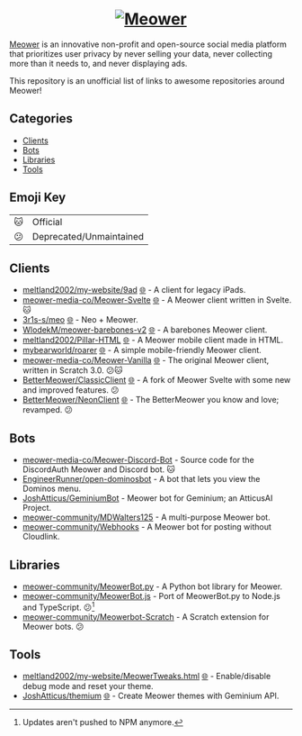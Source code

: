 <h1 align="center"><a href="https://meower.org"><picture>
	<source media="(prefers-color-scheme: dark)" srcset="https://meower.org/assets/meowerlogo-white.svg" />
	<img alt="Meower" src="https://meower.org/assets/meowerlogo.svg"/>
</picture></a></h1>

[Meower](https://meower.org) is an innovative non-profit and open-source social media platform that prioritizes user privacy by never selling your data, never collecting more than it needs to, and never displaying ads.

This repository is an unofficial list of links to awesome repositories around Meower!

## Categories

- [Clients](#clients)
- [Bots](#bots)
- [Libraries](#libraries)
- [Tools](#tools)

## Emoji Key

<table>
<tr><td>🐱</td><td>Official</td></tr>
<tr><td>😕</td><td>Deprecated/Unmaintained</td></tr>
</table>

## Clients

- [meltland2002/my-website/9ad](https://github.com/meltland2002/my-website/tree/main/projects/9ad) [🌐](https://meltland.dev/projects/9ad/) - A client for legacy iPads.
- [meower-media-co/Meower-Svelte](https://github.com/meower-media-co/Meower-Svelte) [🌐](https://app.meower.org) - A Meower client written in Svelte. 🐱
- [3r1s-s/meo](https://github.com/3r1s-s/meo) [🌐](https://meo-32r.pages.dev) - Neo + Meower.
- [WlodekM/meower-barebones-v2](https://github.com/WlodekM/meower-barebones-v2) [🌐](https://https://meower-barebones-v2.pages.dev) - A barebones Meower client.
- [meltland2002/Pillar-HTML](https://github.com/meltland2002/Pillar-HTML/tree/main) [🌐](https://pillar.getsardonyx.cc/) - A Meower mobile client made in HTML.
- [mybearworld/roarer](https://github.com/mybearworld/roarer) [🌐](https://mybearworld.github.io/roarer) - A simple mobile-friendly Meower client.
- [meower-media-co/Meower-Vanilla](https://github.com/meower-media-co/Meower-Vanilla) [🌐](https://old.meower.org) - The original Meower client, written in Scratch 3.0. 😕🐱
- [BetterMeower/ClassicClient](https://github.com/BetterMeower/ClassicClient) [🌐](https://classic.bettermeower.app) - A fork of Meower Svelte with some new and improved features. 😕
- [BetterMeower/NeonClient](https://github.com/BetterMeower/NeonClient) [🌐](https://bettermeower.app) - The BetterMeower you know and love; revamped. 😕

## Bots

- [meower-media-co/Meower-Discord-Bot](https://github.com/meower-media-co/Meower-Discord-Bot) - Source code for the DiscordAuth Meower and Discord bot. 🐱
- [EngineerRunner/open-dominosbot](https://github.com/EngineerRunner/open-dominosbot/) - A bot that lets you view the Dominos menu.
- [JoshAtticus/GeminiumBot](https://github.com/JoshAtticus/GeminiumBot) - Meower bot for Geminium; an AtticusAI Project.
- [meower-community/MDWalters125](https://github.com/meower-community/MDWalters125) - A multi-purpose Meower bot.
- [meower-community/Webhooks](https://github.com/meower-community/Webhooks) - A Meower bot for posting without Cloudlink.

## Libraries

- [meower-community/MeowerBot.py](https://github.com/meower-community/MeowerBot.py) - A Python bot library for Meower.
- [meower-community/MeowerBot.js](https://github.com/meower-community/MeowerBot.js) - Port of MeowerBot.py to Node.js and TypeScript. 😕[^1]
- [meower-community/Meowerbot-Scratch](https://github.com/meower-community/Meowerbot-Scratch) - A Scratch extension for Meower bots. 😕

## Tools
- [meltland2002/my-website/MeowerTweaks.html](https://github.com/meltland2002/my-website/blob/main/projects/MeowerTweaks.html) [🌐](https://meltland.dev/projects/MeowerTweaks) - Enable/disable debug mode and reset your theme.
- [JoshAtticus/themium](https://github.com/JoshAtticus/themium/) [🌐](https://themium.pages.dev) - Create Meower themes with Geminium API.

[^1]: Updates aren't pushed to NPM anymore.
